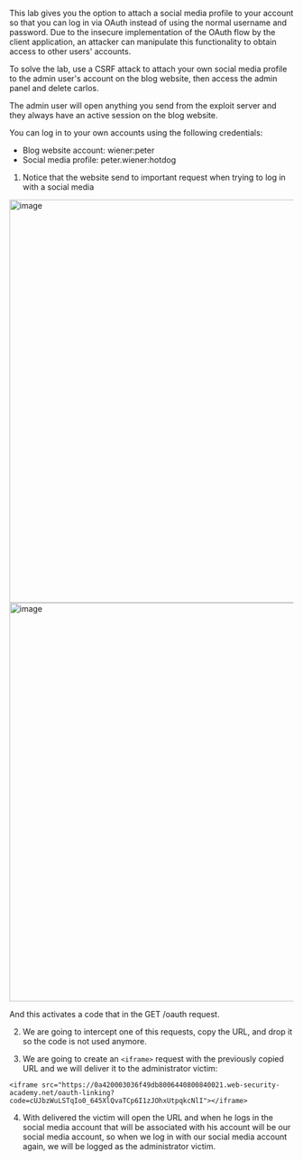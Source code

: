 
This lab gives you the option to attach a social media profile to your account so that you can log in via OAuth instead of using the normal username and password. Due to the insecure implementation of the OAuth flow by the client application, an attacker can manipulate this functionality to obtain access to other users' accounts.

To solve the lab, use a CSRF attack to attach your own social media profile to the admin user's account on the blog website, then access the admin panel and delete carlos.

The admin user will open anything you send from the exploit server and they always have an active session on the blog website.

You can log in to your own accounts using the following credentials:

- Blog website account: wiener:peter
- Social media profile: peter.wiener:hotdog


1. Notice that the website send to important request when trying to log in with a social media 

<img width="1454" height="714" alt="image" src="https://github.com/user-attachments/assets/18678adb-e3ae-43d3-afa2-349150e899fe" />

<img width="1460" height="706" alt="image" src="https://github.com/user-attachments/assets/89717542-7c9c-42e7-a213-fd7112524a4b" />



And this activates a code that in the GET /oauth request.

2. We are going to intercept one of this requests, copy the URL, and drop it so the code is not used anymore.


3. We are going to create an `<iframe>` request with the previously copied URL and we will deliver it to the administrator victim:

`<iframe src="https://0a420003036f49db8006440800840021.web-security-academy.net/oauth-linking?code=cUJbzWuLSTqIo0_645XlQvaTCp6I1zJOhxUtpqkcNlI"></iframe>`


4. With delivered the victim will open the URL and when he logs in the social media account that will be associated with his account will be our social media account, so when we log in with our social media account again, we will be logged as the administrator victim.

